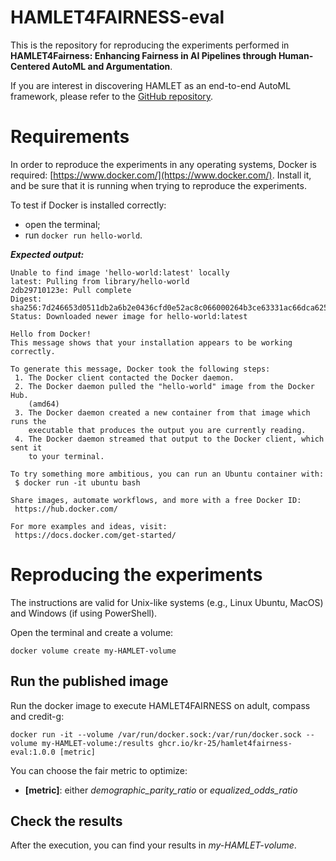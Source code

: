 # HAMLET4FAIRNESS-eval

This is the repository for reproducing the experiments performed in **HAMLET4Fairness: Enhancing Fairness in AI Pipelines through Human-Centered AutoML and Argumentation**.

If you are interest in discovering HAMLET as an end-to-end AutoML framework, please refer to the [GitHub repository](https://github.com/kr-25/HAMLET4FAIRNESS).

# Requirements

In order to reproduce the experiments in any operating systems, Docker is required: [https://www.docker.com/](https://www.docker.com/).
Install it, and be sure that it is running when trying to reproduce the experiments.

To test if Docker is installed correctly:

- open the terminal;
- run ```docker run hello-world```.

***Expected output:***

```
Unable to find image 'hello-world:latest' locally
latest: Pulling from library/hello-world
2db29710123e: Pull complete
Digest: sha256:7d246653d0511db2a6b2e0436cfd0e52ac8c066000264b3ce63331ac66dca625
Status: Downloaded newer image for hello-world:latest

Hello from Docker!
This message shows that your installation appears to be working correctly.

To generate this message, Docker took the following steps:
 1. The Docker client contacted the Docker daemon.
 2. The Docker daemon pulled the "hello-world" image from the Docker Hub.
    (amd64)
 3. The Docker daemon created a new container from that image which runs the
    executable that produces the output you are currently reading.
 4. The Docker daemon streamed that output to the Docker client, which sent it
    to your terminal.

To try something more ambitious, you can run an Ubuntu container with:
 $ docker run -it ubuntu bash

Share images, automate workflows, and more with a free Docker ID:
 https://hub.docker.com/

For more examples and ideas, visit:
 https://docs.docker.com/get-started/
```

# Reproducing the experiments

The instructions are valid for Unix-like systems (e.g., Linux Ubuntu, MacOS) and Windows (if using PowerShell).

Open the terminal and create a volume:

```
docker volume create my-HAMLET-volume
```

## Run the published image

Run the docker image to execute HAMLET4FAIRNESS on adult, compass and credit-g:

```
docker run -it --volume /var/run/docker.sock:/var/run/docker.sock --volume my-HAMLET-volume:/results ghcr.io/kr-25/hamlet4fairness-eval:1.0.0 [metric]
```
You can choose the fair metric to optimize:
- **[metric]**: either *demographic_parity_ratio* or *equalized_odds_ratio*

## Check the results

After the execution, you can find your results in *my-HAMLET-volume*.
